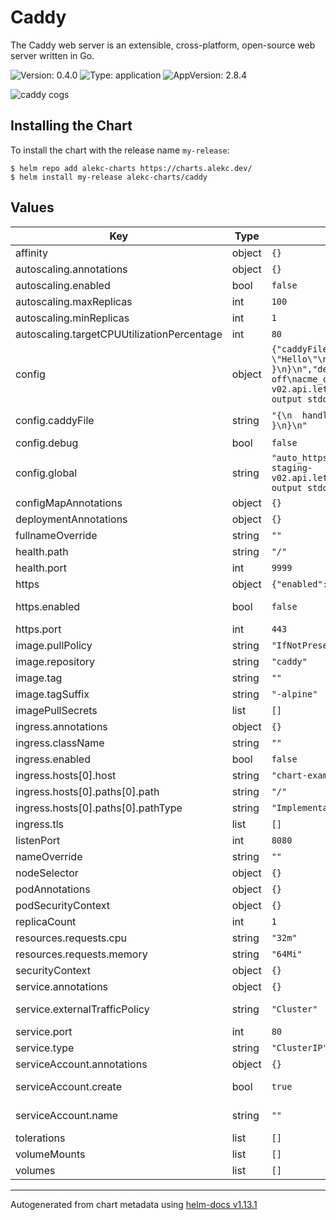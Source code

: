 # Caddy

The Caddy web server is an extensible, cross-platform, open-source web server written in Go.

![Version: 0.4.0](https://img.shields.io/badge/Version-0.4.0-informational?style=flat-square) ![Type: application](https://img.shields.io/badge/Type-application-informational?style=flat-square) ![AppVersion: 2.8.4](https://img.shields.io/badge/AppVersion-2.8.4-informational?style=flat-square)

![caddy cogs](https://caddyserver.com/resources/images/moving-parts.svg)

## Installing the Chart

To install the chart with the release name `my-release`:

```console
$ helm repo add alekc-charts https://charts.alekc.dev/
$ helm install my-release alekc-charts/caddy
```

## Values

| Key | Type | Default | Description |
|-----|------|---------|-------------|
| affinity | object | `{}` |  |
| autoscaling.annotations | object | `{}` |  |
| autoscaling.enabled | bool | `false` |  |
| autoscaling.maxReplicas | int | `100` |  |
| autoscaling.minReplicas | int | `1` |  |
| autoscaling.targetCPUUtilizationPercentage | int | `80` |  |
| config | object | `{"caddyFile":"{\n  handle / {\n    respond \"Hello\"\n  }\n}\n","debug":false,"global":"auto_https off\nacme_ca https://acme-staging-v02.api.letsencrypt.org/directory\nlog {\n  output stdout\n}\n"}` | Caddy configuration |
| config.caddyFile | string | `"{\n  handle / {\n    respond \"Hello\"\n  }\n}\n"` | this is a place to add your own configuration. It will be appended after the global section |
| config.debug | bool | `false` | if true, it will enable debugging |
| config.global | string | `"auto_https off\nacme_ca https://acme-staging-v02.api.letsencrypt.org/directory\nlog {\n  output stdout\n}\n"` | config going to a global section. See https://caddyserver.com/docs/caddyfile/options for reference |
| configMapAnnotations | object | `{}` | Annotations to add to the ConfigMap. |
| deploymentAnnotations | object | `{}` | Annotations to add to the Deployment. |
| fullnameOverride | string | `""` |  |
| health.path | string | `"/"` | Health check path |
| health.port | int | `9999` |  |
| https | object | `{"enabled":false,"port":443}` | manage https |
| https.enabled | bool | `false` | enable https ports. If true, ingress will point to the https port and not http one |
| https.port | int | `443` | https port |
| image.pullPolicy | string | `"IfNotPresent"` |  |
| image.repository | string | `"caddy"` |  |
| image.tag | string | `""` |  |
| image.tagSuffix | string | `"-alpine"` |  |
| imagePullSecrets | list | `[]` |  |
| ingress.annotations | object | `{}` |  |
| ingress.className | string | `""` |  |
| ingress.enabled | bool | `false` |  |
| ingress.hosts[0].host | string | `"chart-example.local"` |  |
| ingress.hosts[0].paths[0].path | string | `"/"` |  |
| ingress.hosts[0].paths[0].pathType | string | `"ImplementationSpecific"` |  |
| ingress.tls | list | `[]` |  |
| listenPort | int | `8080` | port caddy container and service is listening to |
| nameOverride | string | `""` |  |
| nodeSelector | object | `{}` |  |
| podAnnotations | object | `{}` | Annotations to add to the Pod. |
| podSecurityContext | object | `{}` |  |
| replicaCount | int | `1` |  |
| resources.requests.cpu | string | `"32m"` |  |
| resources.requests.memory | string | `"64Mi"` |  |
| securityContext | object | `{}` |  |
| service.annotations | object | `{}` |  |
| service.externalTrafficPolicy | string | `"Cluster"` | External traffic policy. Used only when `service.type` is LoadBalancer or Nodeport |
| service.port | int | `80` |  |
| service.type | string | `"ClusterIP"` |  |
| serviceAccount.annotations | object | `{}` | Annotations to add to the service account |
| serviceAccount.create | bool | `true` | Specifies whether a service account should be created |
| serviceAccount.name | string | `""` | If not set and create is true, a name is generated using the fullname template |
| tolerations | list | `[]` |  |
| volumeMounts | list | `[]` | define additional volumeMounts |
| volumes | list | `[]` | define additional volumes |

----------------------------------------------
Autogenerated from chart metadata using [helm-docs v1.13.1](https://github.com/norwoodj/helm-docs/releases/v1.13.1)

